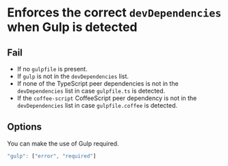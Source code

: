 # Enforces the correct `devDependencies` when Gulp is detected

## Fail

- If no `gulpfile` is present.
- If `gulp` is not in the `devDependencies` list.
- If none of the TypeScript peer dependencies is not in the `devDependencies` list in case `gulpfile.ts` is detected.
- If the `coffee-script` CoffeeScript peer dependency is not in the `devDependencies` list in case `gulpfile.coffee` is detected.


## Options

You can make the use of Gulp required.

```js
"gulp": ["error", "required"]
```
